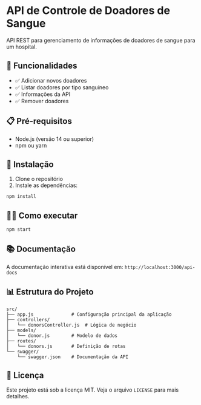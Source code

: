 # API de Controle de Doadores de Sangue

API REST  para gerenciamento de informações de doadores de sangue para um hospital.

## 🚀 Funcionalidades

- ✅ Adicionar novos doadores
- ✅ Listar doadores por tipo sanguíneo
- ✅ Informações da API
- ✅ Remover doadores


## 📋 Pré-requisitos

- Node.js (versão 14 ou superior)
- npm ou yarn

## 🔧 Instalação

1. Clone o repositório
2. Instale as dependências:
```bash
npm install
```

## 🏃‍♂️ Como executar

```bash
npm start
```


## 📚 Documentação

A documentação interativa está disponível em: `http://localhost:3000/api-docs`


## 📊 Estrutura do Projeto

```
src/
├── app.js              # Configuração principal da aplicação
├── controllers/
│   └── donorsController.js  # Lógica de negócio
├── models/
│   └── donor.js        # Modelo de dados
├── routes/
│   └── donors.js       # Definição de rotas
└── swagger/
    └── swagger.json    # Documentação da API
```


## 📄 Licença

Este projeto está sob a licença MIT. Veja o arquivo `LICENSE` para mais detalhes.
